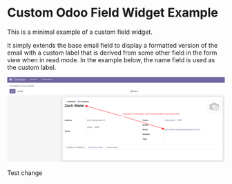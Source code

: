 # Custom Odoo Field Widget Example

This is a minimal example of a custom field widget.

It simply extends the base email field to display a formatted version of the
email with a custom label that is derived from some other field in the form view
when in read mode. In the example below, the name field is used as the custom
label.

![Screenshot](./custom_email_field_screenshot.png)

Test change

